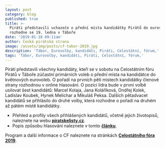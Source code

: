 ```yaml
---
layout: post
category: blog
published: true
title: >-
  Piráti představili uchazeče o přední místa kandidátky Pirátů do eurovoleb –
  rozhodne se 19. ledna v Táboře
date: '2019-01-18 09:11am'
author: Česká pirátská strana
image: /assets/img/posts/cf-tabor-2019.jpg
description: 'Tábor, Eurovolby, kandidáti, Piráti, Celostátní, fórum,'
tags: 'Tábor, Eurovolby, kandidáti, Piráti, Celostátní, fórum,'
---
```

Piráti představili všechny kandidáty, kteří se v sobotu na Celostátním fóru Pirátů v Táboře zúčastní primárních voleb o přední místa na kandidátce do květnových eurovoleb. O pořadí na prvních pěti místech kandidátky členové strany rozhodnou v online hlasování. O pozici lídra bude v první volbě usilovat šest kandidátů: Marcel Kolaja, Jana Koláříková, Ondřej Kolek, Ladislav Koubek, Hynek Melichar a Mikuláš Peksa. Dalších pětadvacet kandidátů se přihlásilo do druhé volby, která rozhodne o pořadí na druhém až pátém místě kandidátky.

* Přehled a profily všech přihlášených kandidátů, včetně jejich životopisů, naleznete na webu [**piratskelisty.cz**](https://www.piratskelisty.cz/clanek-2268-predstaveni-zajemcu-ceske-piratske-strany-o-kandidaturu-do-evropskeho-parlamentu).
* Popis způsobu hlasování naleznete v tomto [**článku**](https://www.piratskelisty.cz/clanek-2261-jak-budou-pirati-volit-kandidatku-pro-eurovolby).Program a další informace o CF naleznete na stránkách [**Celostátního fóra 2019**](https://cf2019.pirati.cz/).
